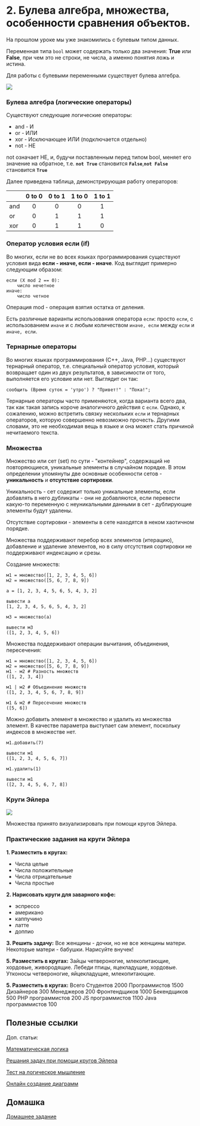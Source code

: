 # 2. Булева алгебра, множества, особенности сравнения объектов.


На прошлом уроке мы уже знакомились с булевым типом данных.

Переменная типа `bool` может содержать только два значения: **True** или **False**, при чем это не строки, не числа, а именно понятия ложь и истина.

Для работы с булевыми переменными существует булева алгебра.

![](https://upload.wikimedia.org/wikipedia/commons/thumb/6/6c/George_Boole.jpg/267px-George_Boole.jpg)


### Булева алгебра (логические операторы)

Существуют следующие логические операторы:

* and  - И
* or   - ИЛИ
* xor  - Исключающее ИЛИ (подключается отдельно)
* not  - НЕ

not означает НЕ, и, будучи поставленным перед типом bool, меняет его значение на обратное, т.е. **`not True`** становится **`False`**,**`not False`** становится **`True`**

Далее приведена таблица, демонстрирующая работу операторов:

|      | 0 to 0| 0 to 1| 1 to 0 | 1 to 1|
|------|:-----:|:-----:|:------:|:-----:|
| and  |   0   |   0   |    0   |   1   |
| or   |   0   |   1   |    1   |   1   |
| xor  |   0   |   1   |    1   |   0   |


### Оператор условия если (if)

Во многих, если не во всех языках программирования существуют условия вида **если - иначе, если - иначе**. Код выглядит примерно следующим образом:

```
если (X mod 2 == 0):
    число нечетное
иначе:
    число четное
```
Операция mod - операция взятия остатка от деления.

Есть различные варианты использования оператора `если`: просто `если`, с использованием `иначе` и с любым количеством `иначе, если` между `если` и `иначе, если`.

### Тернарные операторы

Во многих языках программирования (С++, Java, PHP...) существуют тернарный оператор, т.е. специальный оператор условия, который возвращает один из двух результатов, в зависимости от того, выполняется его условие или нет. Выглядит он так:

```
сообщить (Время суток = 'утро') ? "Привет!" : "Пока!";
```

Тернарные операторы часто применяются, когда варианта всего два, так как такая запись короче аналогичного действия с `если`. Однако, к сожалению, можно встретить связку нескольких `если` и тернарных операторов, которую совершенно невозможно прочесть. Другими словами, это не необходимая вещь в языке и она может стать причиной нечитаемого текста.

### Множества

Множество или сет (set) по сути - "контейнер", содержащий не повторяющиеся, уникальные элементы в случайном порядке.  В этом определении упомянуты две основные особенности сетов - **уникальность** и **отсутствие сортировки**.

Уникальность -  сет содержит только уникальные элементы, если добавлять в него дубликаты - они не добавляются, если перевести какую-то переменную с неуникальными данными в сет - дублирующие элементы будут удалены.

Отсутствие сортировки - элементы в сете находятся в неком хаотичном порядке.

Множества поддерживают перебор всех элементов (итерацию), добавление и удаление элементов, но в силу отсутствия сортировки не поддерживают индексацию и срезы.

Создание множеств:

```
м1 = множество([1, 2, 3, 4, 5, 6])
м2 = множество([5, 6, 7, 8, 9])

a = [1, 2, 3, 4, 5, 6, 5, 4, 3, 2]

вывести a
[1, 2, 3, 4, 5, 6, 5, 4, 3, 2]

м3 = множество(a)

вывести м3
([1, 2, 3, 4, 5, 6])
```

Множества поддерживают операции вычитания, объединения, пересечения:

```
м1 = множество([1, 2, 3, 4, 5, 6])
м2 = множество([5, 6, 7, 8, 9])
м1 - м2 # Разность множеств
([1, 2, 3, 4])

м1 | м2 # Объединение множеств
([1, 2, 3, 4, 5, 6, 7, 8, 9])

м1 & м2 # Пересечение множеств
([5, 6])
```

Можно добавить элемент в множество и удалить из множества элемент. В качестве параметра выступает сам элемент, поскольку индексов в множестве нет.

```
м1.добавить(7)

вывести м1
([1, 2, 3, 4, 5, 6, 7])

м1.удалить(1)

вывести м1
([2, 3, 4, 5, 6, 7, 8])
```

### Круги Эйлера
![](https://media.lpgenerator.ru/uploads/2016/10/25/4.jpg)

Множества принято визуализировать при помощи кругов Эйлера.

### Практические задания на круги Эйлера

**1. Разместить в кругах:**

- Числа целые
- Числа положительные
- Числа отрицательные
- Числа простые

**2. Нарисовать круги для заварного кофе:**

- эспрессо
- американо
- каппучино
- латте
- доппио

**3. Решить задачу:**
Все женщины - дочки, но не все женщины матери. Некоторые матери - бабушки. Нарисуйте внучек!

**5. Разместить в кругах:**
Зайцы четвероногие, млекопитающие, хордовые, живородящие. Лебеди птицы, яцекладущие, хордовые. Утконосы четвероногие, яйцекладущие, млекопитающие.

**5. Разместить в кругах:**
Всего Студентов 2000
Программистов 1500
Дизайнеров 300
Менеджеров 200
Фронтендщиков 1000
Бекендщиков 500
PHP программистов 200
JS программистов 1100
Java программистов 100

## Полезные ссылки

Доп. статьи:

[Математическая логика](http://ya-znau.ru/znaniya/zn/135)


[Решания задач при помощи кругов Эйлера](https://sibac.info/shcoolconf/science/xvii/42485)


[Тест на логическое мышление](http://testoteka.narod.ru/pozn/1/10-on.html)


[Онлайн создание диаграмм](https://creately.com/ru/%D0%9A%D0%BE%D0%BD%D1%81%D1%82%D1%80%D1%83%D0%BA%D1%82%D0%BE%D1%80-%D0%B4%D0%B8%D0%B0%D0%B3%D1%80%D0%B0%D0%BC%D0%BC-%D0%92%D0%B5%D0%BD%D0%BD%D0%B0-%D0%BE%D0%BD%D0%BB%D0%B0%D0%B9%D0%BD)

## Домашка

[Домашнее задание](hw2.md)